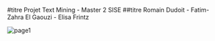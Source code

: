 #titre 
Projet Text Mining - Master 2 SISE 
##titre Romain Dudoit - Fatim-Zahra El Gaouzi - Elisa Frintz


![page1](https://user-images.githubusercontent.com/65174929/153760556-7e21ad82-4303-4179-bce3-788225e3770a.png)







